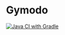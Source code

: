 # Gymodo
[![Java CI with Gradle](https://github.com/Gymodo/App/actions/workflows/gradle.yml/badge.svg)](https://github.com/Gymodo/App/actions/workflows/gradle.yml)
